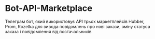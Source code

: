 # Bot-API-Marketplace
Телеграм бот, який використовує API трьох маркетплейсів Hubber, Prom, Rozetka для вивода повідомлень про нові закази, зміну статуса заказа і повідомлення від постачальників
